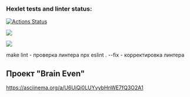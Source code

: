 ### Hexlet tests and linter status:
[![Actions Status](https://github.com/AngelinaMes/frontend-project-44/actions/workflows/hexlet-check.yml/badge.svg)](https://github.com/AngelinaMes/frontend-project-44/actions)

<a href="https://codeclimate.com/github/AngelinaMes/frontend-project-44/maintainability"><img src="https://api.codeclimate.com/v1/badges/6b05e50e62ed4a5c0b67/maintainability" /></a>

<a href="https://codeclimate.com/github/AngelinaMes/frontend-project-44/test_coverage"><img src="https://api.codeclimate.com/v1/badges/6b05e50e62ed4a5c0b67/test_coverage" /></a>

make lint - проверка линтера
npx eslint . --fix - корректировка линтера

## Проект "Brain Even"
https://asciinema.org/a/U6UiQj0LUYvybHnWE7fQ3O2A1